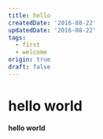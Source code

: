 ```yaml
---
title: hello
createdDate: '2016-08-22'
updatedDate: '2016-08-22'
tags:
  - first
  - welcome
origin: true
draft: false
---
```


# hello world


**hello world**